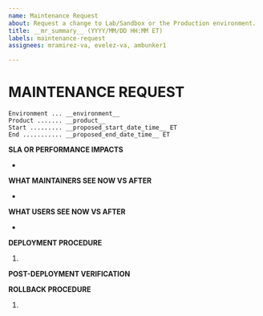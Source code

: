 ```yaml
---
name: Maintenance Request
about: Request a change to Lab/Sandbox or the Production environment.
title: __mr_summary__ (YYYY/MM/DD HH:MM ET)
labels: maintenance-request
assignees: mramirez-va, evelez-va, ambunker1

---
```


# MAINTENANCE REQUEST
<!-- Example:
```
Environment ... dvp-lab, dvp-production, dsva-sandbox, dsva-production.
Product ....... data-query, saml-proxy, developer-portal-backend, etc.
Start ......... 2020/01/30 13:00 ET
End ........... 2020/01/30 14:00 ET
```
-->
```
Environment ... __environment__
Product ....... __product__
Start ......... __proposed_start_date_time__ ET
End ........... __proposed_end_date_time__ ET
```


**SLA OR PERFORMANCE IMPACTS**
<!-- Is this change expected to temporarily cause product outages or impact its performance? Enter "N/A" if not applicable. -->
- 

**WHAT MAINTAINERS SEE NOW VS AFTER**
<!-- Describe the initial state vs the final state of the product after the updates. For an application, this could be current version vs future version. -->
- 

**WHAT USERS SEE NOW VS AFTER**
<!-- Describe how this maintenance will impact end-users of the product. -->
- 

**DEPLOYMENT PROCEDURE**
<!-- List the deployment steps you will follow in this MR. -->
1.

**POST-DEPLOYMENT VERIFICATION**
<!-- Describe how you will verify the changes are working as desired (e.g. monitoring for increased error rates). -->

**ROLLBACK PROCEDURE**
<!-- What are the steps to revert these changes in case of unforeseen issues or performance degradation? -->
1.
